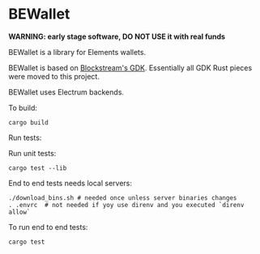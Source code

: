 # BEWallet

**WARNING: early stage software, DO NOT USE it with real funds**

BEWallet is a library for Elements wallets.

BEWallet is based on [Blockstream's GDK](https://github.com/Blockstream/gdk).
Essentially all GDK Rust pieces were moved to this project.

BEWallet uses Electrum backends.

To build:

```
cargo build
```

Run tests:

Run unit tests:
```
cargo test --lib
```

End to end tests needs local servers:

```
./download_bins.sh # needed once unless server binaries changes
. .envrc  # not needed if yoy use direnv and you executed `direnv allow`
```

To run end to end tests:

```
cargo test
```
